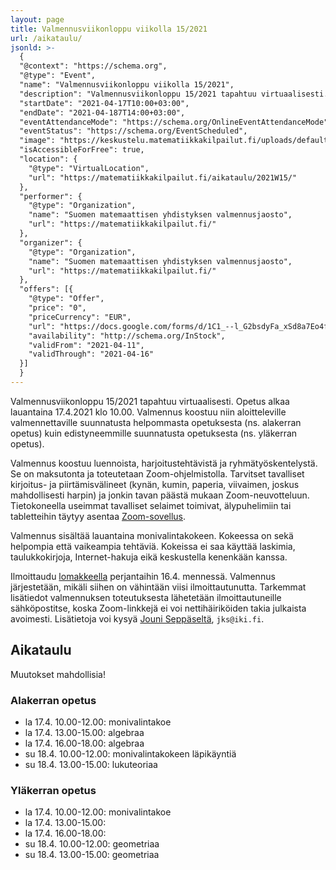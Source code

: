 ```yaml
---
layout: page
title: Valmennusviikonloppu viikolla 15/2021
url: /aikataulu/
jsonld: >-
  {
  "@context": "https://schema.org",
  "@type": "Event",
  "name": "Valmennusviikonloppu viikolla 15/2021",
  "description": "Valmennusviikonloppu 15/2021 tapahtuu virtuaalisesti. Tilaisuus alkaa lauantaina 17.4.2021 klo 10.00 ja jatkuu sunnuntaina. Valmennus on maksutonta.",
  "startDate": "2021-04-17T10:00+03:00",
  "endDate": "2021-04-187T14:00+03:00",
  "eventAttendanceMode": "https://schema.org/OnlineEventAttendanceMode",
  "eventStatus": "https://schema.org/EventScheduled",
  "image": "https://keskustelu.matematiikkakilpailut.fi/uploads/default/original/1X/903d26f2a2a48285467275e06546a35b2f203482.png",
  "isAccessibleForFree": true,
  "location": {
    "@type": "VirtualLocation",
    "url": "https://matematiikkakilpailut.fi/aikataulu/2021W15/"
  },
  "performer": {
    "@type": "Organization",
    "name": "Suomen matemaattisen yhdistyksen valmennusjaosto",
    "url": "https://matematiikkakilpailut.fi/"
  },
  "organizer": {
    "@type": "Organization",
    "name": "Suomen matemaattisen yhdistyksen valmennusjaosto",
    "url": "https://matematiikkakilpailut.fi/"
  },
  "offers": [{
    "@type": "Offer",
    "price": "0",
    "priceCurrency": "EUR",
    "url": "https://docs.google.com/forms/d/1C1_--l_G2bsdyFa_xSd8a7Eo4fL4x4Aiq99RmfzCk7s/viewform?hl=fi",
    "availability": "http://schema.org/InStock",
    "validFrom": "2021-04-11",
    "validThrough": "2021-04-16"
  }]
  }
---
```


Valmennusviikonloppu 15/2021 tapahtuu virtuaalisesti.
Opetus alkaa lauantaina 17.4.2021 klo 10.00.
Valmennus koostuu niin aloitteleville valmennettaville
suunnatusta helpommasta opetuksesta (ns. alakerran opetus)
kuin edistyneemmille suunnatusta opetuksesta (ns. yläkerran opetus).

Valmennus koostuu luennoista, harjoitustehtävistä ja
ryhmätyöskentelystä. Se on maksutonta ja toteutetaan Zoom-ohjelmistolla.
Tarvitset tavalliset kirjoitus- ja piirtämisvälineet (kynän, kumin, paperia,
viivaimen, joskus mahdollisesti harpin) ja jonkin tavan päästä mukaan
Zoom-neuvotteluun. Tietokoneella useimmat tavalliset selaimet toimivat,
älypuhelimiin tai tabletteihin täytyy asentaa [Zoom-sovellus](https://zoom.us/download).

Valmennus sisältää lauantaina monivalintakokeen.
Kokeessa on sekä helpompia että vaikeampia tehtäviä.
Kokeissa ei saa käyttää laskimia, taulukkokirjoja, Internet-hakuja
eikä keskustella kenenkään kanssa.

Ilmoittaudu [lomakkeella] perjantaihin 16.4. mennessä.
Valmennus järjestetään, mikäli siihen on vähintään viisi ilmoittautunutta.
Tarkemmat lisätiedot valmennuksen toteutuksesta lähetetään
ilmoittautuneille sähköpostitse, koska Zoom-linkkejä ei voi nettihäiriköiden
takia julkaista avoimesti.
Lisätietoja voi kysyä [Jouni Seppäseltä](mailto:jks@iki.fi), `jks@iki.fi`.

[lomakkeella]: https://docs.google.com/forms/d/1C1_--l_G2bsdyFa_xSd8a7Eo4fL4x4Aiq99RmfzCk7s/viewform?hl=fi


## Aikataulu

Muutokset mahdollisia!

### Alakerran opetus

- la 17.4. 10.00-12.00: monivalintakoe
- la 17.4. 13.00-15.00: algebraa
- la 17.4. 16.00-18.00: algebraa
- su 18.4. 10.00-12.00: monivalintakokeen läpikäyntiä
- su 18.4. 13.00-15.00: lukuteoriaa


### Yläkerran opetus

- la 17.4. 10.00-12.00: monivalintakoe
- la 17.4. 13.00-15.00:
- la 17.4. 16.00-18.00:
- su 18.4. 10.00-12.00: geometriaa
- su 18.4. 13.00-15.00: geometriaa
